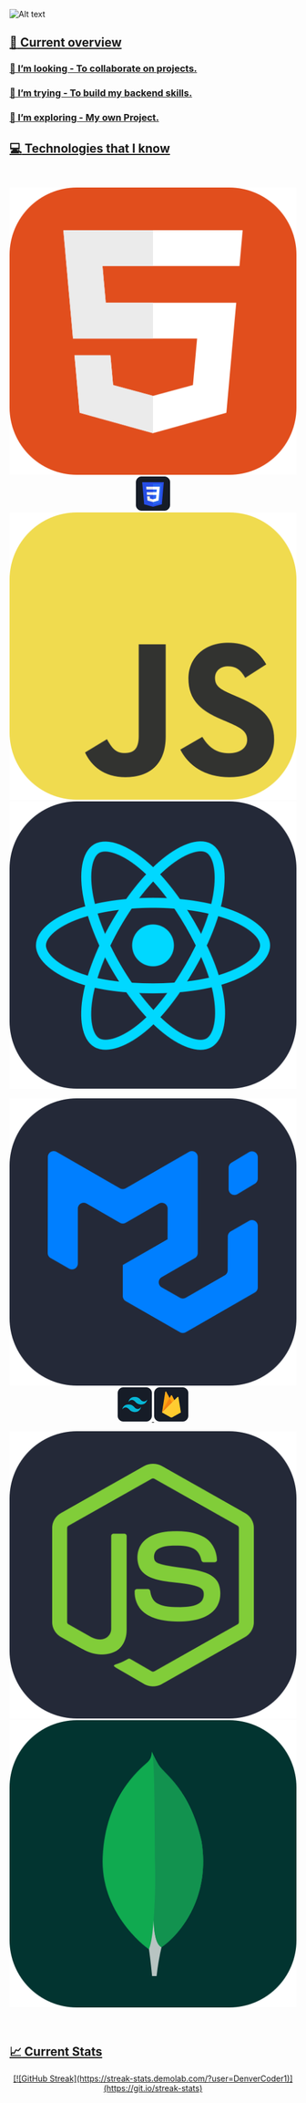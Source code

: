 ![Alt text](2.png)
<a href="https://www.linkedin.com/in/konika-453a3b208/">


## :eyes: Current overview

<div>

### 👯 I’m looking - To collaborate on  projects. 
### 🤔 I’m trying - To build my backend skills.
### 🌱 I’m exploring - My own Project.

</div>


## :computer: Technologies that I know

<br>
<p align="center">
<img src="https://raw.githubusercontent.com/konika098/Konika-khan/87b6ba1f711382d08c63d58f5ef411de0dca6ea8/asstes/HTML.svg"/>
<img  src="https://raw.githubusercontent.com/konika098/Konika-khan/main/asstes/css.png"/>
<img src="https://raw.githubusercontent.com/konika098/Konika-khan/87b6ba1f711382d08c63d58f5ef411de0dca6ea8/asstes/JavaScript.svg"/>
<img src="https://raw.githubusercontent.com/konika098/Konika-khan/87b6ba1f711382d08c63d58f5ef411de0dca6ea8/asstes/React-Dark%20(1).svg"/>


</p>
<p align="center">

<img src="https://raw.githubusercontent.com/konika098/Konika-khan/316d5fc82478da1d8676c172ca4408647c0764f8/asstes/MaterialUI-Dark.svg"/>

<img src="https://raw.githubusercontent.com/konika098/Konika-khan/main/asstes/tailwind.png"/>

<img src="https://raw.githubusercontent.com/konika098/Konika-khan/main/asstes/firebase.png"/>
</p>
<p align="center">

<img src="https://raw.githubusercontent.com/konika098/Konika-khan/87b6ba1f711382d08c63d58f5ef411de0dca6ea8/asstes/NodeJS-Dark.svg"/>
<img src="https://raw.githubusercontent.com/konika098/Konika-khan/87b6ba1f711382d08c63d58f5ef411de0dca6ea8/asstes/MongoDB.svg"/>

</p><br/>







## :chart_with_upwards_trend: Current Stats

<p align="center">
  [![GitHub Streak](https://streak-stats.demolab.com/?user=DenverCoder1)](https://git.io/streak-stats)
</p>
